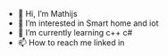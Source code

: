 - 👋 Hi, I’m Mathijs
- 👀 I’m interested in Smart home and iot
- 🌱 I’m currently learning c++ c#
- 📫 How to reach me linked in 

<!---
mattam1234/mattam1234 is a ✨ special ✨ repository because its `README.md` (this file) appears on your GitHub profile.
You can click the Preview link to take a look at your changes.
--->
